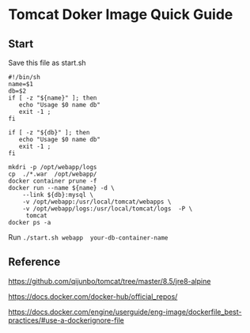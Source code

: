 Tomcat Doker Image Quick Guide
==

Start
--

Save this file as  start.sh

```
#!/bin/sh
name=$1
db=$2
if [ -z "${name}" ]; then
   echo "Usage $0 name db"
   exit -1 ;
fi

if [ -z "${db}" ]; then
   echo "Usage $0 name db"
   exit -1 ;
fi

mkdri -p /opt/webapp/logs
cp  ./*.war  /opt/webapp/
docker container prune -f
docker run --name ${name} -d \
    --link ${db}:mysql \
	-v /opt/webapp:/usr/local/tomcat/webapps \
    -v /opt/webapp/logs:/usr/local/tomcat/logs  -P \
	 tomcat
docker ps -a 
```

Run ``` ./start.sh webapp  your-db-container-name ``` 

Reference
--

https://github.com/qijunbo/tomcat/tree/master/8.5/jre8-alpine

https://docs.docker.com/docker-hub/official_repos/

https://docs.docker.com/engine/userguide/eng-image/dockerfile_best-practices/#use-a-dockerignore-file




